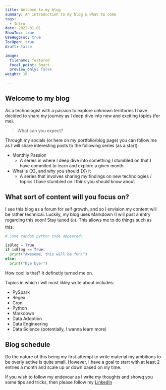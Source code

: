 ```yaml
---
title: Welcome to my blog
summary: An introduction to my blog & what to come
tags:
  - Intro
date: 2022-01-01
ShowToc: true
UseHugoToc: true
TocOpen: true
draft: false

image:
  filename: featured
  focal_point: Smart
  preview_only: false
weight: 10

---
```


## Welcome to my blog

As a technologist with a passion to explore unknown territories I have decided to share my journey as I deep dive into new and exciting topics (for me).

> What can you expect?

Through my socials (or here on my portfolio/blog page) you can follow me as I will share interesting posts to the following series (as a start):

- Monthly Passion
  - A series in where I deep dive into something I stumbled on that I have commited to learn and explore a given month
- What is {X}, and why you should {X} it
  - A series that involves sharing my findings on new technologies / topics I have stumbled on I think you should know about


## What sort of content will you focus on?

I see this blog as a forum for self growth, and so I envision my content will be rather technical. Luckily, my blog uses Markdown (I will post a entry regarding this soon! Stay tuned 👍). This allows me to do things such as this:

```python
# Some random python code appeared!

isBlog = True
if isBlog == True:
  print("Awesome, this will be fun!")
else:
  print("Bye bye!")
```

How cool is that? It definetly turned me on. 

Topics in which i will most likley write about includes:

- PySpark
- Regex
- Cron
- Python
- Markdown
- Data Adoption
- Data Engineering
- Data Science (potentially, I wanna learn more)

## Blog schedule

Do the nature of this being my first attempt to write material my ambitions to be overly active is quite small. However, I have a goal to start with at least 2 entries a month and scale up or down based on my time. 

If you wish to follow my endevour as I write my thoughts and showq you some tips and tricks, then please follow my [LinkedIn](https://linkedin.com/in/oscar-dyremyhr/)
